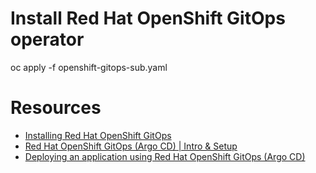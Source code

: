 # Install Red Hat OpenShift GitOps operator
oc apply -f openshift-gitops-sub.yaml

# Resources
- [Installing Red Hat OpenShift GitOps](https://docs.openshift.com/container-platform/4.10/cicd/gitops/installing-openshift-gitops.html)
- [Red Hat OpenShift GitOps (Argo CD) | Intro & Setup](https://www.youtube.com/watch?v=pOGMSOotSn0)
- [Deploying an application using Red Hat OpenShift GitOps (Argo CD)](https://www.youtube.com/watch?v=i_uoJwKYGZE)
